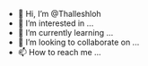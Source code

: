 - 👋 Hi, I’m @Thalleshloh
- 👀 I’m interested in ...
- 🌱 I’m currently learning ...
- 💞️ I’m looking to collaborate on ...
- 📫 How to reach me ...

<!---
Thalleshloh/Thalleshloh is a ✨ special ✨ repository because its `README.md` (this file) appears on your GitHub profile.
You can click the Preview link to take a look at your changes.
--->
